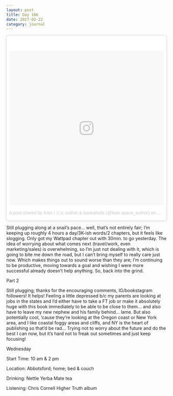 ```yaml
---
layout: post
title: Day 166
date: 2017-02-22
category: journal
---
```


<blockquote class="instagram-media" data-instgrm-version="7" style=" background:#FFF; border:0; border-radius:3px; box-shadow:0 0 1px 0 rgba(0,0,0,0.5),0 1px 10px 0 rgba(0,0,0,0.15); margin: 1px; max-width:658px; padding:0; width:99.375%; width:-webkit-calc(100% - 2px); width:calc(100% - 2px);"><div style="padding:8px;"> <div style=" background:#F8F8F8; line-height:0; margin-top:40px; padding:50.0% 0; text-align:center; width:100%;"> <div style=" background:url(data:image/png;base64,iVBORw0KGgoAAAANSUhEUgAAACwAAAAsCAMAAAApWqozAAAABGdBTUEAALGPC/xhBQAAAAFzUkdCAK7OHOkAAAAMUExURczMzPf399fX1+bm5mzY9AMAAADiSURBVDjLvZXbEsMgCES5/P8/t9FuRVCRmU73JWlzosgSIIZURCjo/ad+EQJJB4Hv8BFt+IDpQoCx1wjOSBFhh2XssxEIYn3ulI/6MNReE07UIWJEv8UEOWDS88LY97kqyTliJKKtuYBbruAyVh5wOHiXmpi5we58Ek028czwyuQdLKPG1Bkb4NnM+VeAnfHqn1k4+GPT6uGQcvu2h2OVuIf/gWUFyy8OWEpdyZSa3aVCqpVoVvzZZ2VTnn2wU8qzVjDDetO90GSy9mVLqtgYSy231MxrY6I2gGqjrTY0L8fxCxfCBbhWrsYYAAAAAElFTkSuQmCC); display:block; height:44px; margin:0 auto -44px; position:relative; top:-22px; width:44px;"></div></div><p style=" color:#c9c8cd; font-family:Arial,sans-serif; font-size:14px; line-height:17px; margin-bottom:0; margin-top:8px; overflow:hidden; padding:8px 0 7px; text-align:center; text-overflow:ellipsis; white-space:nowrap;"><a href="https://www.instagram.com/p/BQ1nuB0ljAR/" style=" color:#c9c8cd; font-family:Arial,sans-serif; font-size:14px; font-style:normal; font-weight:normal; line-height:17px; text-decoration:none;" target="_blank">A post shared by Kaie | 🇨🇦 author &amp; bookaholic (@kaie.space_author)</a> on <time style=" font-family:Arial,sans-serif; font-size:14px; line-height:17px;" datetime="2017-02-23T02:45:22+00:00">Feb 22, 2017 at 6:45pm PST</time></p></div></blockquote>
<script async defer src="//platform.instagram.com/en_US/embeds.js"></script>

Still plugging along at a snail’s pace… well, that’s not entirely fair; I’m keeping up roughly 4 hours a day/3K-ish words/2 chapters, but it feels like slogging. Only got my Wattpad chapter out with 30min. to go yesterday. The idea of worrying about what comes next (travel/work, even marketing/sales) is overwhelming, so I’m just not dealing with it, which is going to bite me down the road, but I can’t bring myself to really care just now. Which makes things out to sound worse than they are; I’m continuing to be productive, moving towards a goal and wishing I were more successful already doesn’t help anything. So, back into the grind.

Part 2

Still plugging; thanks for the encouraging comments, IG/bookstagram followers! It helps! Feeling a little depressed b/c my parents are looking at jobs in the states and I’d either have to take a FT job or make it absolutely huge with this book immediately to be able to be close to them… and also have to leave my new nephew and his family behind… lame. But also potentially cool, ‘cause they’re looking at the Oregon coast or New York area, and I like coastal foggy areas and cliffs, and NY is the heart of publishing so that’d be rad… Trying not to worry about the future and do the best I can now, but it’s hard not to freak out sometimes and just keep focusing!

Wednesday

Start Time: 10 am & 2 pm

Location: Abbotsford; home; bed & couch

Drinking: Nettle Yerba Mate tea

Listening: Chris Cornell Higher Truth album
